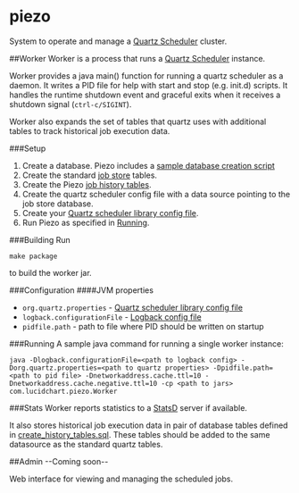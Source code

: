 piezo
=====

System to operate and manage a [Quartz Scheduler](http://quartz-scheduler.org/documentation/quartz-2.2.x/quick-start) cluster.


##Worker
Worker is a process that runs a [Quartz Scheduler](http://quartz-scheduler.org/documentation/quartz-2.2.x/quick-start) instance.

Worker provides a java main() function for running a quartz scheduler as a daemon. It writes a PID file for help with start and stop (e.g. init.d) scripts. It handles the runtime shutdown event and graceful exits when it receives a shutdown signal (`ctrl-c/SIGINT`).

Worker also expands the set of tables that quartz uses with additional tables to track historical job execution data.

###Setup
1. Create a database. Piezo includes a [sample database creation script](worker/src/main/resources/create_database.sql)
2. Create the standard [job store](http://quartz-scheduler.org/documentation/quartz-2.2.x/tutorials/tutorial-lesson-09) tables.
3. Create the Piezo [job history tables](worker/src/main/resources/create_history_tables.sql).
4. Create the quartz scheduler config file with a data source pointing to the job store database.
5. Create your [Quartz scheduler library config file](http://quartz-scheduler.org/documentation/quartz-2.2.x/configuration/).
6. Run Piezo as specified in [Running](#running).

###Building
Run

```
make package
```
to build the worker jar.

###Configuration
####JVM properties
* `org.quartz.properties` - [Quartz scheduler library config file](http://quartz-scheduler.org/documentation/quartz-2.2.x/configuration/)
* `logback.configurationFile` - [Logback config file](http://logback.qos.ch/manual/configuration.html)
* `pidfile.path` - path to file where PID should be written on startup

###Running
A sample java command for running a single worker instance:

```
java -Dlogback.configurationFile=<path to logback config> -Dorg.quartz.properties=<path to quartz properties> -Dpidfile.path=<path to pid file> -Dnetworkaddress.cache.ttl=10 -Dnetworkaddress.cache.negative.ttl=10 -cp <path to jars> com.lucidchart.piezo.Worker
```

###Stats
Worker reports statistics to a [StatsD](https://github.com/etsy/statsd/) server if available.

It also stores historical job execution data in pair of database tables defined in [create_history_tables.sql](worker/src/main/resources/create_history_tables.sql). These tables should be added to the same datasource as the standard quartz tables.


##Admin
--Coming soon--

Web interface for viewing and managing the scheduled jobs.
